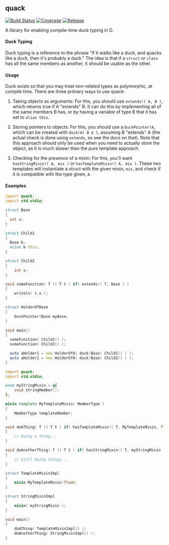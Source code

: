 ## quack
[![Build Status](http://img.shields.io/travis/ColdenCullen/quack/master.svg?style=flat)](https://travis-ci.org/ColdenCullen/quack)
[![Coverage](http://img.shields.io/coveralls/ColdenCullen/quack/master.svg?style=flat)](https://coveralls.io/r/ColdenCullen/quack)
[![Release](http://img.shields.io/github/release/ColdenCullen/quack.svg?style=flat)](http://code.dlang.org/packages/quack)

A library for enabling compile-time duck typing in D.

#### Duck Typing

Duck typing is a reference to the phrase "if it walks like a duck, and quacks
like a duck, then it's probably a duck." The idea is that if a `struct` or
`class` has all the same members as another, it should be usable as the other.

#### Usage

Duck exists so that you may treat non-related types as polymorphic, at compile
time. There are three primary ways to use quack:

1) Taking objects as arguments: For this, you should use `extends!( A, B )`,
which returns true if A "extends" B. It can do this by implementing all of the
same members B has, or by having a variable of type B that it has set to
`alias this`.

2) Storing pointers to objects: For this, you should use a `DuckPointer!A`,
which can be created with `duck!A( B b )`, assuming B "extends" A (the actual
check is done using `extends`, so see the docs on that). Note that this approach
should only be used when you need to actually store the object, as it is much
slower than the pure template approach.

3) Checking for the presence of a mixin: For this, you'll want
`hasStringMixin!( A, mix )` or `hasTemplateMixin!( A, mix )`. These two
templates will instantiate a struct with the given mixin, `mix`, and check if it is
compatible with the type given, `A`.

#### Examples

```d
import quack;
import std.stdio;

struct Base
{
  int x;
}

struct Child1
{
  Base b;
  alias b this;
}

struct Child2
{
    int x;
}

void someFunction( T )( T t ) if( extends!( T, Base ) )
{
    writeln( t.x );
}

struct HolderOfBase
{
    DuckPointer!Base myBase;
}

void main()
{
  someFunction( Child1() );
  someFunction( Child2() );

  auto aHolder1 = new HolderOfA( duck!Base( Child1() ) );
  auto aHolder2 = new HolderOfA( duck!Base( Child2() ) );
}
```

```d
import quack;
import std.stdio;

enum myStringMixin = q{
    void stringMember();
};

mixin template MyTemplateMixin( MemberType )
{
    MemberType templateMember;
}

void doAThing( T )( T t ) if( hasTemplateMixin!( T, MyTemplateMixin, float ) )
{
    // Doing a thing...
}

void doAnotherThing( T )( T t ) if( hasStringMixin!( T, myStringMixin ) )
{
    // Still doing things...
}

struct TemplateMixinImpl
{
    mixin MyTemplateMixin!float;
}

struct StringMixinImpl
{
    mixin( myStringMixin );
}

void main()
{
    doAThing( TemplateMixinImpl() );
    doAnotherThing( StringMixinImpl() );
}
```
